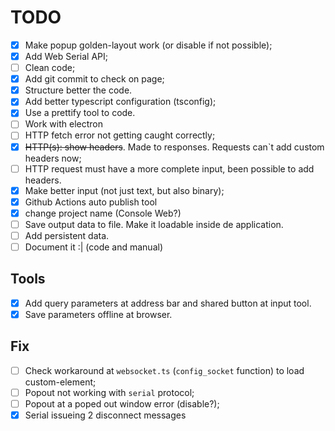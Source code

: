 # TODO

- [x] Make popup golden-layout work (or disable if not possible);
- [x] Add Web Serial API;
- [ ] Clean code;
- [x] Add git commit to check on page;
- [x] Structure better the code.
- [x] Add better typescript configuration (tsconfig);
- [x] Use a prettify tool to code.
- [ ] Work with electron
- [ ] HTTP fetch error not getting caught correctly;
- [x] ~~HTTP(s): show headers~~. Made to responses. Requests can`t add custom headers now;
- [ ] HTTP request must have a more complete input, been possible to add headers.
- [x] Make better input (not just text, but also binary);
- [x] Github Actions auto publish tool
- [x] change project name (Console Web?)
- [ ] Save output data to file. Make it loadable inside de application.
- [ ] Add persistent data.
- [ ] Document it :| (code and manual)

## Tools

- [x] Add query parameters at address bar and shared button at input tool.
- [x] Save parameters offline at browser.

## Fix

- [ ] Check workaround at `websocket.ts` (`config_socket` function) to load custom-element;
- [ ] Popout not working with `serial` protocol;
- [ ] Popout at a poped out window error (disable?);
- [x] Serial issueing 2 disconnect messages
